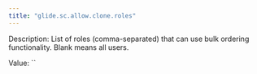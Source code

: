 ```yaml
---
title: "glide.sc.allow.clone.roles"
---
```


Description: List of roles (comma-separated) that can use bulk ordering functionality. Blank means all users.

Value: ``